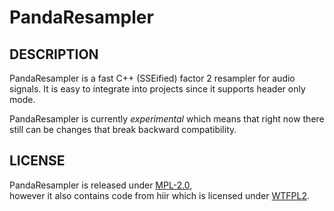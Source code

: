 # PandaResampler

## DESCRIPTION

PandaResampler is a fast C++ (SSEified) factor 2 resampler for audio signals.
It is easy to integrate into projects since it supports header only mode.

PandaResampler is currently *experimental* which means that right now there
still can be changes that break backward compatibility.

## LICENSE

PandaResampler is released under
[MPL-2.0](https://github.com/swesterfeld/pandaresampler/blob/master/MPL-2.0.txt), \
however it also contains code from hiir which is licensed under
[WTFPL2](https://github.com/swesterfeld/pandaresampler/blob/master/lib/hiir/license.txt).
